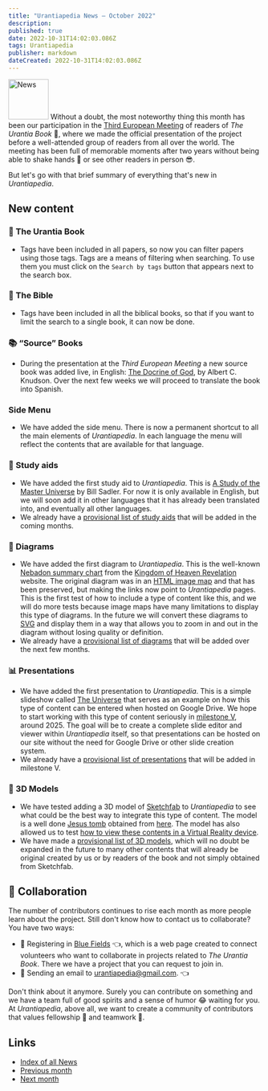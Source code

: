 ```yaml
---
title: "Urantiapedia News — October 2022"
description:
published: true
date: 2022-10-31T14:02:03.086Z
tags: Urantiapedia
publisher: markdown
dateCreated: 2022-10-31T14:02:03.086Z
---
```


<img src="/_assets/svg/icon-news.svg" alt="News" style="width: 80px;"> Without a doubt, the most noteworthy thing this month has been our participation in the [Third European Meeting](https://aue.urantia-association.org/iii-encuentro-europeo-de-lectores-de-el-libro-de-urantia/) of readers of _The Urantia Book_ :blue_book:, where we made the official presentation of the project before a well-attended group of readers from all over the world. The meeting has been full of memorable moments after two years without being able to shake hands :wave: or see other readers in person :sunglasses:.

But let's go with that brief summary of everything that's new in _Urantiapedia_.

## New content

### :blue_book: The Urantia Book

- Tags have been included in all papers, so now you can filter papers using those tags. Tags are a means of filtering when searching. To use them you must click on the `Search by tags` button that appears next to the search box.

### :closed_book: The Bible

- Tags have been included in all the biblical books, so that if you want to limit the search to a single book, it can now be done.

### :books: “Source” Books

- During the presentation at the _Third European Meeting_ a new source book was added live, in English: [The Docrine of God](/en/book/Albert_C_Knudson/The_Doctrine_of_God), by Albert C. Knudson. Over the next few weeks we will proceed to translate the book into Spanish.

### Side Menu

- We have added the side menu. There is now a permanent shortcut to all the main elements of _Urantiapedia_. In each language the menu will reflect the contents that are available for that language.

### :notebook: Study aids

- We have added the first study aid to _Urantiapedia_. This is [A Study of the Master Universe](/en/article/William_S_Sadler_Jr/Study_of_the_Master_Universe) by Bill Sadler. For now it is only available in English, but we will soon add it in other languages ​​that it has already been translated into, and eventually all other languages.
- We already have a [provisional list of study aids](/en/index/study_aids) that will be added in the coming months.

### :memo: Diagrams

- We have added the first diagram to _Urantiapedia_. This is the well-known [Nebadon summary chart](/en/article/The_Kingdom_of_Heaven_Revelation_Nebadon_Chart) from the [Kingdom of Heaven Revelation](http://www.nebadon.info/) website. The original diagram was in an [HTML image map](https://www.w3schools.com/html/html_images_imagemap.asp) and that has been preserved, but making the links now point to _Urantiapedia_ pages. This is the first test of how to include a type of content like this, and we will do more tests because image maps have many limitations to display this type of diagrams. In the future we will convert these diagrams to [SVG](https://en.wikipedia.org/wiki/Scalable_Vector_Graphics) and display them in a way that allows you to zoom in and out in the diagram without losing quality or definition.
- We already have a [provisional list of diagrams](/en/index/diagrams) that will be added over the next few months.

### :bar_chart: Presentations

- We have added the first presentation to _Urantiapedia_. This is a simple slideshow called [The Universe](/en/slides/The_Universe) that serves as an example on how this type of content can be entered when hosted on Google Drive. We hope to start working with this type of content seriously in [milestone V](/en/help/phases#milestone-v-slides), around 2025. The goal will be to create a complete slide editor and viewer within _Urantiapedia_ itself, so that presentations can be hosted on our site without the need for Google Drive or other slide creation system.
- We already have a [provisional list of presentations](/es/index/presentations) that will be added in milestone V.

### :milky_way: 3D Models

- We have tested adding a 3D model of [Sketchfab](https://sketchfab.com) to _Urantiapedia_ to see what could be the best way to integrate this type of content. The model is a well done [Jesus tomb](/en/3dmodel/Jesus_tomb_2) obtained from [here](https://sketchfab.com/3d-models/jesus-resurrection-319fbee72f7a44458d6258b4a5c0b60f). The model has also allowed us to test [how to view these contents in a Virtual Reality device](https://www.youtube.com/watch?v=BtKfgSfCWKc).
- We have made a [provisional list of 3D models](/en/index/3d_models), which will no doubt be expanded in the future to many other contents that will already be original created by us or by readers of the book and not simply obtained from Sketchfab.

## :blue_heart: Collaboration

The number of contributors continues to rise each month as more people learn about the project. Still don't know how to contact us to collaborate? You have two ways:
- :blue_heart: Registering in [Blue Fields](https://blue-fields.netlify.app/) :point_left:, which is a web page created to connect volunteers who want to collaborate in projects related to _The Urantia Book_. There we have a project that you can request to join in.
- :love_letter: Sending an email to urantiapedia@gmail.com. :point_left:

Don't think about it anymore. Surely you can contribute on something and we have a team full of good spirits and a sense of humor :joy: waiting for you. At _Urantiapedia_, above all, we want to create a community of contributors that values fellowship :couple: and teamwork :muscle:.

## Links

- [Index of all News](/en/news)
- [Previous month](/en/news/2022/09)
- [Next month](/en/news/2022/11)